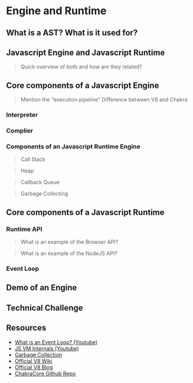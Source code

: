 # Engine and Runtime

## What is a AST?  What is it used for?

## Javascript Engine and Javascript Runtime
> Quick overview of both and how are they related?

## Core components of a Javascript Engine
> Mention the "execution pipeline"
> Difference between V8 and Chakra

### Interpreter

### Complier

### Components of an Javascript Runtime Engine
> Call Stack

> Heap

> Callback Queue

> Garbage Collecting

## Core components of a Javascript Runtime

### Runtime API
> What is an example of the Browser API?

> What is an example of the NodeJS API?

### Event Loop

## Demo of an Engine

## Technical Challenge

## Resources
* [What is an Event Loop? (Youtube)](https://www.youtube.com/watch?v=8aGhZQkoFb)
* [JS VM Internals (Youtube)](https://www.youtube.com/watch?v=QyUFheng6J0)
* [Garbage Collection](http://jayconrod.com/posts/55/a-tour-of-v8-garbage-collection)
* [Official V8 Wiki](https://github.com/v8/v8/wiki)
* [Official V8 Blog](https://v8project.blogspot.com/)
* [ChakraCore Github Repo](https://github.com/Microsoft/ChakraCore)


